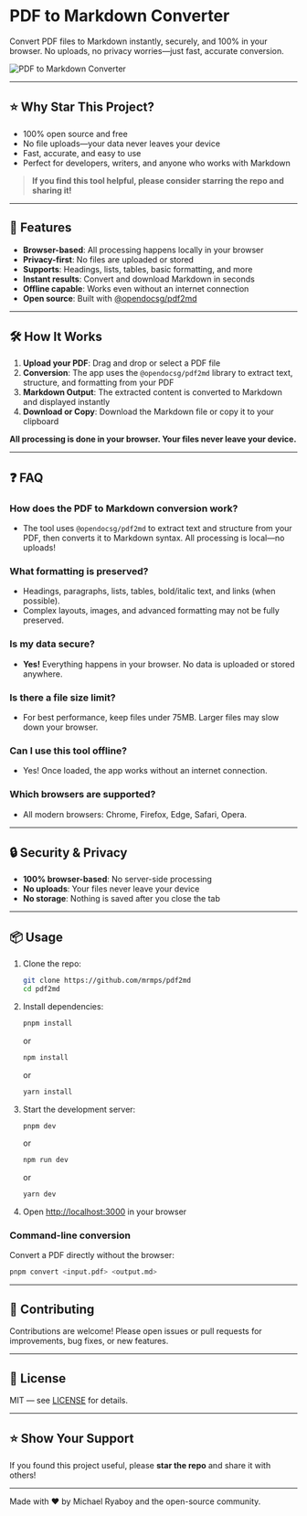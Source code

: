 # PDF to Markdown Converter

Convert PDF files to Markdown instantly, securely, and 100% in your browser. No uploads, no privacy worries—just fast, accurate conversion.

![PDF to Markdown Converter](public/og.png)

---

## ⭐ Why Star This Project?
- 100% open source and free
- No file uploads—your data never leaves your device
- Fast, accurate, and easy to use
- Perfect for developers, writers, and anyone who works with Markdown

> **If you find this tool helpful, please consider starring the repo and sharing it!**

---

## 🚀 Features
- **Browser-based**: All processing happens locally in your browser
- **Privacy-first**: No files are uploaded or stored
- **Supports**: Headings, lists, tables, basic formatting, and more
- **Instant results**: Convert and download Markdown in seconds
- **Offline capable**: Works even without an internet connection
- **Open source**: Built with [@opendocsg/pdf2md](https://github.com/OpenDocSG/pdf2md)

---

## 🛠️ How It Works
1. **Upload your PDF**: Drag and drop or select a PDF file
2. **Conversion**: The app uses the `@opendocsg/pdf2md` library to extract text, structure, and formatting from your PDF
3. **Markdown Output**: The extracted content is converted to Markdown and displayed instantly
4. **Download or Copy**: Download the Markdown file or copy it to your clipboard

**All processing is done in your browser. Your files never leave your device.**

---

## ❓ FAQ

### How does the PDF to Markdown conversion work?
- The tool uses `@opendocsg/pdf2md` to extract text and structure from your PDF, then converts it to Markdown syntax. All processing is local—no uploads!

### What formatting is preserved?
- Headings, paragraphs, lists, tables, bold/italic text, and links (when possible).
- Complex layouts, images, and advanced formatting may not be fully preserved.

### Is my data secure?
- **Yes!** Everything happens in your browser. No data is uploaded or stored anywhere.

### Is there a file size limit?
- For best performance, keep files under 75MB. Larger files may slow down your browser.

### Can I use this tool offline?
- Yes! Once loaded, the app works without an internet connection.

### Which browsers are supported?
- All modern browsers: Chrome, Firefox, Edge, Safari, Opera.

---

## 🔒 Security & Privacy
- **100% browser-based**: No server-side processing
- **No uploads**: Your files never leave your device
- **No storage**: Nothing is saved after you close the tab

---

## 📦 Usage
1. Clone the repo:
   ```bash
   git clone https://github.com/mrmps/pdf2md
   cd pdf2md
   ```
2. Install dependencies:
   ```bash
   pnpm install
   ```
   or
   ```bash
   npm install
   ```
   or
   ```bash
   yarn install
   ```
3. Start the development server:
   ```bash
   pnpm dev
   ```
   or
   ```bash
   npm run dev
   ```
   or
   ```bash
   yarn dev
   ```
4. Open [http://localhost:3000](http://localhost:3000) in your browser

### Command-line conversion
Convert a PDF directly without the browser:
```bash
pnpm convert <input.pdf> <output.md>
```

---

## 🤝 Contributing
Contributions are welcome! Please open issues or pull requests for improvements, bug fixes, or new features.

---

## 📄 License
MIT — see [LICENSE](LICENSE) for details.

---

## ⭐ Show Your Support
If you found this project useful, please **star the repo** and share it with others!

---

Made with ❤️ by Michael Ryaboy and the open-source community. 
